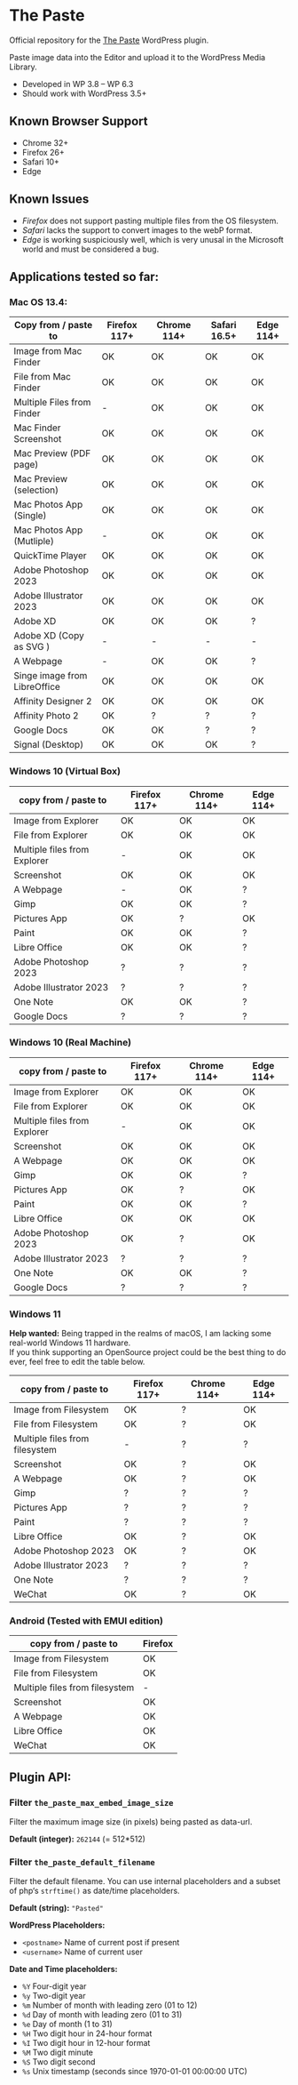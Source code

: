 The Paste
==========

Official repository for the [The Paste](https://wordpress.org/plugins/the-paste/) WordPress plugin.

Paste image data into the Editor and upload it to the WordPress Media Library.

 - Developed in WP 3.8 – WP 6.3
 - Should work with WordPress 3.5+

Known Browser Support
---------------------

 - Chrome 32+
 - Firefox 26+
 - Safari 10+
 - Edge

Known Issues
------------
 - *Firefox* does not support pasting multiple files from the OS filesystem.
 - *Safari* lacks the support to convert images to the webP format.
 - *Edge* is working suspiciously well, which is very unusal in the Microsoft world and must be considered a bug.

Applications tested so far:
---------------------------

### Mac OS 13.4:

| Copy from / paste to         | Firefox 117+   | Chrome 114+    | Safari 16.5+   | Edge 114+      |
|------------------------------|----------------|----------------|----------------|----------------|
| Image from Mac Finder        | OK             | OK             | OK             | OK             |
| File from Mac Finder         | OK             | OK             | OK             | OK             |
| Multiple Files from Finder   | -              | OK             | OK             | OK             |
| Mac Finder Screenshot        | OK             | OK             | OK             | OK             |
| Mac Preview (PDF page)       | OK             | OK             | OK             | OK             |
| Mac Preview (selection)      | OK             | OK             | OK             | OK             |
| Mac Photos App (Single)      | OK             | OK             | OK             | OK             |
| Mac Photos App (Mutliple)    | -              | OK             | OK             | OK             |
| QuickTime Player             | OK             | OK             | OK             | OK             |
| Adobe Photoshop 2023         | OK             | OK             | OK             | OK             |
| Adobe Illustrator 2023       | OK             | OK             | OK             | OK             |
| Adobe XD                     | OK             | OK             | OK             | ?              |
| Adobe XD (Copy as SVG    )   | -              | -              | -              | -              |
| A Webpage                    | -              | OK             | OK             | ?              |
| Singe image from LibreOffice | OK             | OK             | OK             | OK             |
| Affinity Designer 2          | OK             | OK             | OK             | OK             |
| Affinity Photo 2             | OK             | ?              | ?              | ?              |
| Google Docs                  | OK             | OK             | ?              | ?              |
| Signal (Desktop)             | OK             | OK             | OK             | ?              |

### Windows 10 (Virtual Box)

| copy from / paste to         | Firefox 117+   | Chrome 114+    | Edge 114+      |
|------------------------------|----------------|----------------|----------------|
| Image from Explorer          | OK             | OK             | OK             |
| File from Explorer           | OK             | OK             | OK             |
| Multiple files from Explorer | -              | OK             | OK             |
| Screenshot                   | OK             | OK             | OK             |
| A Webpage                    | -              | OK             | ?              |
| Gimp                         | OK             | OK             | ?              |
| Pictures App                 | OK             | ?              | OK             |
| Paint                        | OK             | OK             | ?              |
| Libre Office                 | OK             | OK             | ?              |
| Adobe Photoshop 2023         | ?              | ?              | ?              |
| Adobe Illustrator 2023       | ?              | ?              | ?              |
| One Note                     | OK             | OK             | ?              |
| Google Docs                  | ?              | ?              | ?              |

### Windows 10 (Real Machine)

| copy from / paste to         | Firefox 117+   | Chrome 114+    | Edge 114+      |
|------------------------------|----------------|----------------|----------------|
| Image from Explorer          | OK             | OK             | OK             |
| File from Explorer           | OK             | OK             | OK             |
| Multiple files from Explorer | -              | OK             | OK             |
| Screenshot                   | OK             | OK             | OK             |
| A Webpage                    | OK             | OK             | OK             |
| Gimp                         | OK             | OK             | ?              |
| Pictures App                 | OK             | ?              | OK             |
| Paint                        | OK             | OK             | ?              |
| Libre Office                 | OK             | OK             | OK             |
| Adobe Photoshop 2023         | OK             | ?              | OK             |
| Adobe Illustrator 2023       | ?              | ?              | ?              |
| One Note                     | OK             | OK             | ?              |
| Google Docs                  | ?              | ?              | ?              |

### Windows 11

**Help wanted:** Being trapped in the realms of macOS, I am lacking some real-world Windows 11 hardware.  
If you think supporting an OpenSource project could be the best thing to do ever, feel free to edit the table below.

| copy from / paste to           | Firefox 117+    | Chrome 114+     | Edge 114+       |
|--------------------------------|-----------------|-----------------|-----------------|
| Image from Filesystem          | OK              | ?               | OK              |
| File from Filesystem           | OK              | ?               | OK              |
| Multiple files from filesystem | -               | ?               | ?               |
| Screenshot                     | OK              | ?               | OK              |
| A Webpage                      | OK              | ?               | OK              |
| Gimp                           | ?               | ?               | ?               |
| Pictures App                   | ?               | ?               | ?               |
| Paint                          | ?               | ?               | ?               |
| Libre Office                   | OK              | ?               | OK              |
| Adobe Photoshop 2023           | OK              | ?               | OK              |
| Adobe Illustrator 2023         | ?               | ?               | ?               |
| One Note                       | ?               | ?               | ?               |
| WeChat                         | OK              | ?               | OK              |

### Android (Tested with EMUI edition)

| copy from / paste to           | Firefox         |
|--------------------------------|-----------------|
| Image from Filesystem          | OK              |
| File from Filesystem           | OK              |
| Multiple files from filesystem | -               |
| Screenshot                     | OK              |
| A Webpage                      | OK              |
| Libre Office                   | OK              |
| WeChat                         | OK              |


Plugin API:
-----------
### Filter `the_paste_max_embed_image_size`
Filter the maximum image size (in pixels) being pasted as data-url.

**Default (integer):** `262144` (= 512*512)

### Filter `the_paste_default_filename`

Filter the default filename. You can use internal placeholders and a subset of php‘s `strftime()` as date/time placeholders.

**Default (string):** `"Pasted"`

**WordPress Placeholders:**
 - `<postname>` Name of current post if present
 - `<username>` Name of current user

**Date and Time placeholders:**
 - `%Y` Four-digit year
 - `%y` Two-digit year
 - `%m` Number of month with leading zero (01 to 12)
 - `%d` Day of month with leading zero (01 to 31)
 - `%e` Day of month (1 to 31)
 - `%H` Two digit hour in 24-hour format
 - `%I` Two digit hour in 12-hour format
 - `%M` Two digit minute
 - `%S` Two digit second
 - `%s` Unix timestamp (seconds since 1970-01-01 00:00:00 UTC)
